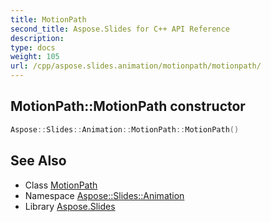 ```yaml
---
title: MotionPath
second_title: Aspose.Slides for C++ API Reference
description: 
type: docs
weight: 105
url: /cpp/aspose.slides.animation/motionpath/motionpath/
---
```

## MotionPath::MotionPath constructor




```cpp
Aspose::Slides::Animation::MotionPath::MotionPath()
```

## See Also

* Class [MotionPath](../)
* Namespace [Aspose::Slides::Animation](../../)
* Library [Aspose.Slides](../../../)
